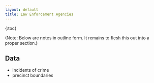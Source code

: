 ```yaml
---
layout: default
title: Law Enforcement Agencies
---
```


{:toc}

(Note: Below are notes in outline form. It remains to flesh this out into a proper section.)

## Data

* incidents of crime
* precinct boundaries

